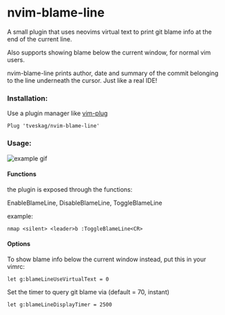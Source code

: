 # nvim-blame-line
A small plugin that uses neovims virtual text to print git blame info at the end of the current line.

Also supports showing blame below the current window, for normal vim users.

nvim-blame-line prints author, date and summary of the commit belonging to the line underneath the cursor.
Just like a real IDE!

### Installation:
Use a plugin manager like [vim-plug](https://github.com/junegunn/vim-plug)

```
Plug 'tveskag/nvim-blame-line'
```

### Usage:

![example gif](https://github.com/tveskag/nvim-blame-line/blob/master/img/example.gif "Example gif")

#### Functions
the plugin is exposed through the functions:

EnableBlameLine, 
DisableBlameLine, 
ToggleBlameLine

example:

```
nmap <silent> <leader>b :ToggleBlameLine<CR>
```

#### Options
 
To show blame info below the current window instead, put this in your vimrc:

```
let g:blameLineUseVirtualText = 0
```

Set the timer to query git blame via (default = 70, instant)
```
let g:blameLineDisplayTimer = 2500

